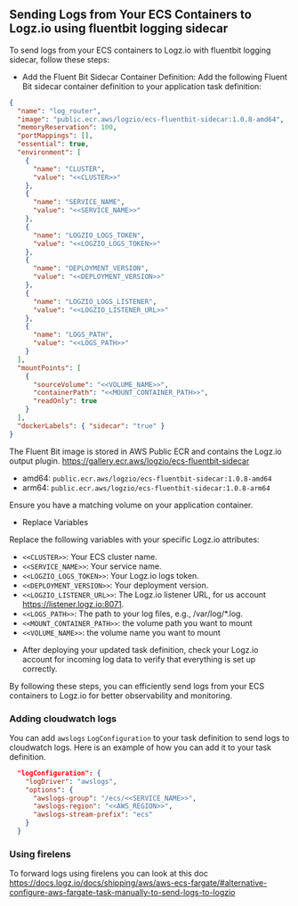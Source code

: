 ## Sending Logs from Your ECS Containers to Logz.io using fluentbit logging sidecar
To send logs from your ECS containers to Logz.io with fluentbit logging sidecar, follow these steps:

* Add the Fluent Bit Sidecar Container Definition:
  Add the following Fluent Bit sidecar container definition to your application task definition:

```json
{
  "name": "log_router",
  "image": "public.ecr.aws/logzio/ecs-fluentbit-sidecar:1.0.8-amd64",
  "memoryReservation": 100,
  "portMappings": [],
  "essential": true,
  "environment": [
    {
      "name": "CLUSTER",
      "value": "<<CLUSTER>>"
    },
    { 
      "name": "SERVICE_NAME", 
      "value": "<<SERVICE_NAME>>"
    },
    { 
      "name": "LOGZIO_LOGS_TOKEN",
      "value": "<<LOGZIO_LOGS_TOKEN>>"
    },
    { 
      "name": "DEPLOYMENT_VERSION", 
      "value": "<<DEPLOYMENT_VERSION>>"
    },
    { 
      "name": "LOGZIO_LOGS_LISTENER", 
      "value": "<<LOGZIO_LISTENER_URL>>"
    },
    { 
      "name": "LOGS_PATH", 
      "value": "<<LOGS_PATH>>"
    }
  ],
  "mountPoints": [
    { 
      "sourceVolume": "<<VOLUME_NAME>>", 
      "containerPath": "<<MOUNT_CONTAINER_PATH>>", 
      "readOnly": true
    }
  ],
  "dockerLabels": { "sidecar": "true" }
}
```
The Fluent Bit image is stored in AWS Public ECR and contains the Logz.io output plugin.
https://gallery.ecr.aws/logzio/ecs-fluentbit-sidecar
- amd64: `public.ecr.aws/logzio/ecs-fluentbit-sidecar:1.0.8-amd64`
- arm64: `public.ecr.aws/logzio/ecs-fluentbit-sidecar:1.0.8-arm64`

Ensure you have a matching volume on your application container.

* Replace Variables

Replace the following variables with your specific Logz.io attributes:

- `<<CLUSTER>>`: Your ECS cluster name.
- `<<SERVICE_NAME>>`: Your service name.
- `<<LOGZIO_LOGS_TOKEN>>`: Your Logz.io logs token.
- `<<DEPLOYMENT_VERSION>>`: Your deployment version.
- `<<LOGZIO_LISTENER_URL>>`: The Logz.io listener URL, for us account https://listener.logz.io:8071.
- `<<LOGS_PATH>>`: The path to your log files, e.g., /var/log/*.log.
- `<<MOUNT_CONTAINER_PATH>>`: the volume path you want to mount
- `<<VOLUME_NAME>>`: the volume name you want to mount

* After deploying your updated task definition, check your Logz.io account for incoming log data to verify that everything is set up correctly.

By following these steps, you can efficiently send logs from your ECS containers to Logz.io for better observability and monitoring.

### Adding cloudwatch logs
You can add `awslogs` `LogConfiguration` to your task definition to send logs to cloudwatch logs. Here is an example of how you can add it to your task definition.
```json
  "logConfiguration": {
    "logDriver": "awslogs",
    "options": {
      "awslogs-group": "/ecs/<<SERVICE_NAME>>",
      "awslogs-region": "<<AWS_REGION>>",
      "awslogs-stream-prefix": "ecs"
    }
  }
```

### Using firelens
To forward logs using firelens you can look at this doc https://docs.logz.io/docs/shipping/aws/aws-ecs-fargate/#alternative-configure-aws-fargate-task-manually-to-send-logs-to-logzio


